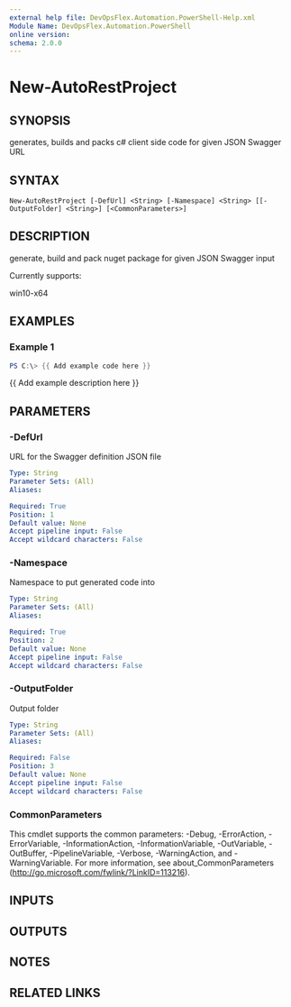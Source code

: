 ```yaml
---
external help file: DevOpsFlex.Automation.PowerShell-Help.xml
Module Name: DevOpsFlex.Automation.PowerShell
online version:
schema: 2.0.0
---
```


# New-AutoRestProject

## SYNOPSIS
generates, builds and packs c# client side code for given JSON Swagger URL

## SYNTAX

```
New-AutoRestProject [-DefUrl] <String> [-Namespace] <String> [[-OutputFolder] <String>] [<CommonParameters>]
```

## DESCRIPTION
generate, build and pack nuget package for given JSON Swagger input

Currently supports:

win10-x64

## EXAMPLES

### Example 1
```powershell
PS C:\> {{ Add example code here }}
```

{{ Add example description here }}

## PARAMETERS

### -DefUrl
URL for the Swagger definition JSON file

```yaml
Type: String
Parameter Sets: (All)
Aliases:

Required: True
Position: 1
Default value: None
Accept pipeline input: False
Accept wildcard characters: False
```

### -Namespace
Namespace to put generated code into

```yaml
Type: String
Parameter Sets: (All)
Aliases:

Required: True
Position: 2
Default value: None
Accept pipeline input: False
Accept wildcard characters: False
```

### -OutputFolder
Output folder

```yaml
Type: String
Parameter Sets: (All)
Aliases:

Required: False
Position: 3
Default value: None
Accept pipeline input: False
Accept wildcard characters: False
```

### CommonParameters
This cmdlet supports the common parameters: -Debug, -ErrorAction, -ErrorVariable, -InformationAction, -InformationVariable, -OutVariable, -OutBuffer, -PipelineVariable, -Verbose, -WarningAction, and -WarningVariable.
For more information, see about_CommonParameters (http://go.microsoft.com/fwlink/?LinkID=113216).

## INPUTS

## OUTPUTS

## NOTES

## RELATED LINKS
